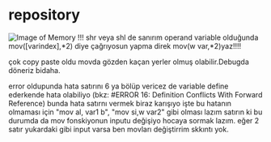 # repository

![Image of Memory](https://github.com/gokay7201/a86-AssemblyInterpreter/arch.jpeg)
!!! shr veya shl de sanırım operand variable olduğunda mov([varindex],*2) diye çağrıyosun yapma direk mov(w var,*2)yaz!!!!


çok copy paste oldu movda gözden kaçan yerler olmuş olabilir.Debugda döneriz bidaha.

error oldupunda hata satırını 6 ya bölüp vericez de variable define ederkende hata olabiliyo 
(bkz: #ERROR 16: Definition Conflicts With Forward Reference) bunda hata satırnı vermek biraz karışıyo
işte bu hatanın olmaması için "mov al, var1 b", "mov si,w var2" gibi olması lazım satırın 
ki bu durumda da mov fonskiyonun inputu değişiyo
hocaya sormak lazım. eğer 2 satır yukardaki gibi input varsa ben movları değiştirrim skkıntı yok.
